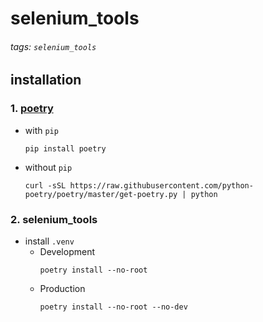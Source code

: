 # selenium_tools

###### tags: `selenium_tools`

## installation

### 1. [poetry](https://pypi.org/project/poetry/)

- with `pip`
  ```bash=
  pip install poetry
  ```
- without `pip`
  ```bash=
  curl -sSL https://raw.githubusercontent.com/python-poetry/poetry/master/get-poetry.py | python
  ```

### 2. selenium_tools

- install `.venv`
  - Development
    ```bash=
    poetry install --no-root
    ```
  - Production
    ```bash=
    poetry install --no-root --no-dev
    ```
